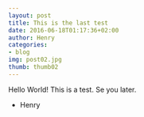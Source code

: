 ```yaml
---
layout: post
title: This is the last test
date: 2016-06-18T01:17:36+02:00
author: Henry
categories:
- blog
img: post02.jpg
thumb: thumb02
---
```

Hello World!
This is a test.
Se you later.

- Henry
